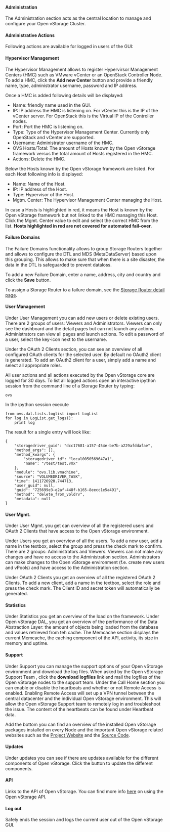 #### Administration

The Administration section acts as the central location to manage and
configure your Open vStorage Cluster.

#### Administrative Actions

Following actions are available for logged in users of the GUI:

#### <a name="hmc"></a>Hypervisor Management

The Hypervisor Management allows to register Hypervirsor Management
Centers (HMC) such as VMware vCenter or an OpenStack Controller Node. To
add a HMC, click the **Add new Center** button and provide a friendly
name, type, administrator username, password and IP address.

Once a HMC is added following details will be displayed:

-   Name: friendly name used in the GUI.
-   IP: IP address the HMC is listening on. For vCenter this is the IP of the vCenter server. For OpenStack this is the Virtual IP of the Controller nodes.
-   Port: Port the HMC is listening on.
-   Type: Type of the Hypervisor Management Center. Currently only OpenStack and vCenter are supported.
-   Username: Administrator username of the HMC.
-   OVS Hosts/Total: The amount of Hosts known by the Open vStorage
    framework versus the total amount of Hosts registered in the HMC.
-   Actions: Delete the HMC.

Below the Hosts known by the Open vStorage framework are listed. For
each Host following info is displayed:

-   Name: Name of the Host.
-   IP: IP address of the Host.
-   Type: Hypervisor of the Host.
-   Mgtm. Center: The Hypervisor Management Center managing the Host.

In case a Hosts is highlighted in red, it means the Host is known by the
Open vStorage framework but not linked to the HMC managing this Host.
Click the Mgmt. Center value to edit and select the correct HMC from the
list. **Hosts highlighted in red are not covered for automated
fail-over.**

#### <a name="failuredomains"></a>Failure Domains
The Failure Domains functionality allows to group Storage Routers together and allows to configure the DTL and MDS (MetaDataServer) based upon this grouping. This allows to make sure that when there is a site disaster, the data in the DTL is safeguarded to prevent dataloss.

To add a new Failure Domain, enter a name, address, city and country and click the **Save** button.

To assign a Storage Router to a failure domain, see the [Storage Router detail page](storagerouters.md).

#### User Management

Under User Management you can add new users or delete existing users.
There are 2 groups of users: Viewers and Administrators. Viewers can
only see the dashboard and the detail pages but can not launch any
actions. Administrators can view all pages and launch actions. To edit a
password of a user, select the key-icon next to the username.

Under the OAuth 2 Clients section, you can see an overview of all
configured OAuth clients for the selected user. By default no OAuth2
client is generated. To add an OAuth2 client for a user, simply add a
name and select all appropriate roles.

All user actions and all actions executed by the Open vStorage core are
logged for 30 days. To list all logged actions open an interactive
ipython session from the command line of a Storage Router by typing:

```
ovs
```

In the ipython session execute

```
from ovs.dal.lists.loglist import LogList
for log in LogList.get_logs():
    print log
```

The result for a single entry will look like:

```
{
    "storagedriver_guid": "dcc17681-a157-454e-be7b-a229afddafae",
    "method_args": [],
    "method_kwargs": {
        "storagedriver_id": "local0050569647a1",
        "name": "/test/test.vmx"
    },
    "module": "ovs.lib.vmachine",
    "source": "VOLUMEDRIVER_TASK",
    "time": 1411726920.744713,
    "user_guid": null,
    "guid": "725699e3-e2af-448f-b165-8eecc1e5a491",
    "method": "delete_from_voldrv",
    "metadata": null
}
```

#### User Mgmt.

Under User Mgmt. you get can overview of all the registered users and
OAuth 2 Clients that have access to the Open vStorage environment.

Under Users you get an overview of all the users. To add a new user, add
a name in the textbox, select the group and press the check mark to
confirm. There are 2 groups: Administrators and Viewers. Viewers can not
make any changes and have no access to the Administration section.
Administrators can make changes to the Open vStorage environment (f.e.
create new users and vPools) and have access to the Administration
section.

Under OAuth 2 Clients you get an overview of all the registered OAuth 2
Clients. To add a new client, add a name in the textbox, select the role
and press the check mark. The Client ID and secret token will
automatically be generated.

#### Statistics

Under Statistics you get an overview of the load on the framework. Under
Open vStorage DAL, you get an overview of the performance of the Data
Abstraction Layer: the amount of objects being loaded from the database
and values retrieved from teh cache. The Memcache section displays the
current Memcache, the caching component of the API, activity, its size
in memory and uptime.

#### Support

Under Support you can manage the support options of your Open vStorage
environment and download the log files. When asked by the Open vStorage
Support Team , click the **download logfiles** link and mail the logfiles
of the Open vStorage nodes to the support team. Under the Call Home
section you can enable or disable the heartbeats and whether or not
Remote Access is enabled. Enabling Remote Access will set up a VPN
tunnel between the central datacenter and the individual Open vStorage
environment. This will allow the Open vStorage Support team to remotely
log in and troubleshoot the issue. The content of the heartbeats can be
found under Heartbeat data.

Add the bottom you can find an overview of the installed Open vStorage packages installed
on every Node and the important Open vStorage
related websites such as the [Project
Website](http://www.openvstorage.com) and the [Source
Code](https://github.com/openvstorage).

#### Updates
Under updates you can see if there are updates available for the different components of Open vStorage. Click the button to update the different components.

#### API

Links to the API of Open vStorage. You can find more info
[here](Administration/usingtheapi/README.md) on using the Open vStorage API.

#### Log out

Safely ends the session and logs the current user out of the Open
vStorage GUI.



